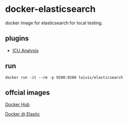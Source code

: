 # docker-elasticsearch

docker image for elasticsearch for local testing.

## plugins

- [ICU Analysis](https://www.elastic.co/guide/en/elasticsearch/plugins/current/analysis-icu.html)

## run

```
docker run -it --rm -p 9200:9200 loivis/elasticsearch
```

## offcial images

[Docker Hub](https://hub.docker.com/_/elasticsearch)

[Docker @ Elastic](https://www.docker.elastic.co/r/elasticsearch)
